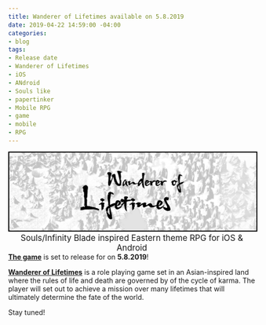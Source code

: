 ```yaml
---
title: Wanderer of Lifetimes available on 5.8.2019
date: 2019-04-22 14:59:00 -04:00
categories:
- blog
tags:
- Release date
- Wanderer of Lifetimes
- iOS
- ANdroid
- Souls like
- papertinker
- Mobile RPG
- game
- mobile
- RPG
---
```


<div align="center" style="padding: 0em 0 0em 0;"><a href="/games/lifetimes/"><img style="border: 2px solid black;" src="/images/WandererOfLifetimesBanner.jpg"></a></div>
<div align="center" style="padding: 0em 0 0em 0; font-size: 1.2em;">Souls/Infinity Blade inspired Eastern theme RPG for iOS & Android</div>
<a href="/games/lifetimes/"><b>The game</b></a> is set to release for on <b>5.8.2019</b>!


<a href="/games/lifetimes/"><b>Wanderer of Lifetimes</b></a> is a role playing game set in an Asian-inspired land where the rules of life and death are governed by of the cycle of karma. The player will set out to achieve a mission over many lifetimes that will ultimately determine the fate of the world.


Stay tuned!